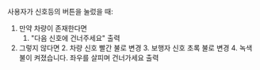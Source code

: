 사용자가 신호등의 버튼을 눌렀을 때: 
1. 만약 차량이 존재한다면
	1. "다음 신호에 건너주세요" 출력
2. 그렇지 않다면
	2. 차량 신호 빨간 불로 변경
	3. 보행자 신호 초록 불로 변경
	4. 녹색불이 켜졌습니다. 좌우를 살피며 건너가세요 출력